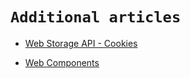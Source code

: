 # `Additional articles`

- [Web Storage API - Cookies](store/store.md)

- [Web Components](components/components.md)